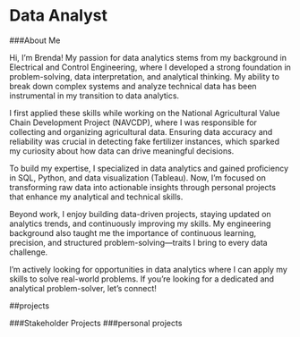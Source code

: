 # Data Analyst

###About Me

Hi, I’m Brenda! My passion for data analytics stems from my background in Electrical and Control Engineering, where I developed a strong foundation in problem-solving, data interpretation, and analytical thinking. My ability to break down complex systems and analyze technical data has been instrumental in my transition to data analytics.

I first applied these skills while working on the National Agricultural Value Chain Development Project (NAVCDP), where I was responsible for collecting and organizing agricultural data. Ensuring data accuracy and reliability was crucial in detecting fake fertilizer instances, which sparked my curiosity about how data can drive meaningful decisions.

To build my expertise, I specialized in data analytics and gained proficiency in SQL, Python, and data visualization (Tableau). Now, I’m focused on transforming raw data into actionable insights through personal projects that enhance my analytical and technical skills.

Beyond work, I enjoy building data-driven projects, staying updated on analytics trends, and continuously improving my skills. My engineering background also taught me the importance of continuous learning, precision, and structured problem-solving—traits I bring to every data challenge.

I’m actively looking for opportunities in data analytics where I can apply my skills to solve real-world problems. If you’re looking for a dedicated and analytical problem-solver, let’s connect!

##projects

###Stakeholder Projects
###personal projects 

